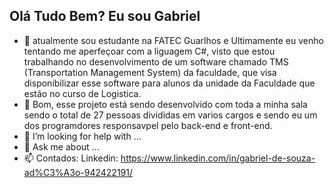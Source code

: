 

## Olá Tudo Bem? Eu sou Gabriel
- 🌱  atualmente sou estudante na FATEC Guarlhos e  Ultimamente eu venho tentando me aperfeçoar com a liguagem C#,
 visto que estou trabalhando no desenvolvimento de um software chamado TMS (Transportation Management System) da faculdade,
que visa disponibilizar esse software para alunos da unidade da Faculdade que estão no curso de Logistica. 
- 👯 Bom, esse projeto está sendo desenvolvido com toda a minha sala sendo o total de 27 pessoas divididas em varios cargos
 e  sendo eu um dos programdores responsavpel pelo back-end e front-end.
- 🤔 I’m looking for help with ...
- 💬 Ask me about ...
- 📫 Contados: Linkedin: https://www.linkedin.com/in/gabriel-de-souza-ad%C3%A3o-942422191/

<div>
  <a hfef="https://github.com/GabrielDeSouzza">
<div>
  
